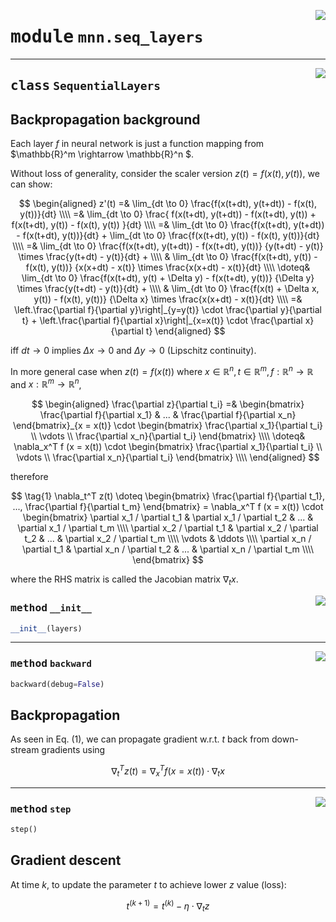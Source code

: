<!-- markdownlint-disable -->

<a href="../mnn/seq_layers.py#L0"><img align="right" style="float:right;" src="https://img.shields.io/badge/-source-cccccc?style=flat-square"></a>

# <kbd>module</kbd> `mnn.seq_layers`






---

<a href="../mnn/seq_layers.py#L5"><img align="right" style="float:right;" src="https://img.shields.io/badge/-source-cccccc?style=flat-square"></a>

## <kbd>class</kbd> `SequentialLayers`
## Backpropagation background 

Each layer $f$ in neural network is just a function mapping from $\mathbb{R}^m \rightarrow \mathbb{R}^n $. 

Without loss of generality, consider the scaler version $z(t) = f(x(t), y(t))$, we can show: 

$$ \begin{aligned}  z'(t) =& \lim_{dt \to 0} \frac{f(x(t+dt), y(t+dt)) - f(x(t), y(t))}{dt} \\\\  =& \lim_{dt \to 0} \frac{  f(x(t+dt), y(t+dt)) - f(x(t+dt), y(t))  + f(x(t+dt), y(t)) - f(x(t), y(t))  }{dt} \\\\  =& \lim_{dt \to 0} \frac{f(x(t+dt), y(t+dt)) - f(x(t+dt), y(t))}{dt}  + \lim_{dt \to 0} \frac{f(x(t+dt), y(t)) - f(x(t), y(t))}{dt} \\\\  =& \lim_{dt \to 0} \frac{f(x(t+dt), y(t+dt)) - f(x(t+dt), y(t))}  {y(t+dt) - y(t)} \times  \frac{y(t+dt) - y(t)}{dt} + \\\\  & \lim_{dt \to 0} \frac{f(x(t+dt), y(t)) - f(x(t), y(t))}  {x(x+dt) - x(t)} \times  \frac{x(x+dt) - x(t)}{dt} \\\\  \doteq& \lim_{dt \to 0} \frac{f(x(t+dt), y(t) + \Delta y) - f(x(t+dt), y(t))}  {\Delta y} \times  \frac{y(t+dt) - y(t)}{dt} + \\\\  & \lim_{dt \to 0} \frac{f(x(t) + \Delta x, y(t)) - f(x(t), y(t))}  {\Delta x} \times  \frac{x(x+dt) - x(t)}{dt} \\\\  =& \left.\frac{\partial f}{\partial y}\right|_{y=y(t)} \cdot \frac{\partial y}{\partial t}  + \left.\frac{\partial f}{\partial x}\right|_{x=x(t)} \cdot \frac{\partial x}{\partial t} \end{aligned} $$ 

iff $dt \rightarrow 0$ implies $\Delta x \rightarrow 0$ and $\Delta y \rightarrow 0$ (Lipschitz continuity). 

In more general case when $z(t) = f(x(t))$ where $x \in \mathbb{R}^n, t \in \mathbb{R}^m, f: \mathbb{R}^n \rightarrow \mathbb{R}$ and $x: \mathbb{R}^m \rightarrow \mathbb{R}^n$, 

$$ \begin{aligned} \frac{\partial z}{\partial t_i} =& \begin{bmatrix} \frac{\partial f}{\partial x_1} & ... & \frac{\partial f}{\partial x_n} \end{bmatrix}_{x = x(t)} \cdot \begin{bmatrix} \frac{\partial x_1}{\partial t_i} \\ \vdots \\ \frac{\partial x_n}{\partial t_i} \end{bmatrix} \\\\ \doteq& \nabla_x^T f (x = x(t)) \cdot \begin{bmatrix} \frac{\partial x_1}{\partial t_i} \\ \vdots \\ \frac{\partial x_n}{\partial t_i} \end{bmatrix} \\\\ \end{aligned} $$ 

therefore 

$$ \tag{1} \nabla_t^T z(t) \doteq \begin{bmatrix} \frac{\partial f}{\partial t_1}, ..., \frac{\partial f}{\partial t_m} \end{bmatrix} = \nabla_x^T f (x = x(t)) \cdot \begin{bmatrix}  \partial x_1 / \partial t_1 & \partial x_1 / \partial t_2 & ... & \partial x_1 / \partial t_m \\\\  \partial x_2 / \partial t_1 & \partial x_2 / \partial t_2 & ... & \partial x_2 / \partial t_m \\\\  \vdots & \ddots \\\\  \partial x_n / \partial t_1 & \partial x_n / \partial t_2 & ... & \partial x_n / \partial t_m \\\\ \end{bmatrix} $$ 

where the RHS matrix is called the Jacobian matrix $\nabla_t x$. 

<a href="../mnn/seq_layers.py#L64"><img align="right" style="float:right;" src="https://img.shields.io/badge/-source-cccccc?style=flat-square"></a>

### <kbd>method</kbd> `__init__`

```python
__init__(layers)
```








---

<a href="../mnn/seq_layers.py#L75"><img align="right" style="float:right;" src="https://img.shields.io/badge/-source-cccccc?style=flat-square"></a>

### <kbd>method</kbd> `backward`

```python
backward(debug=False)
```

## Backpropagation 

As seen in Eq. (1), we can propagate gradient w.r.t. $t$ back from down-stream gradients using 

$$  \nabla_t^T z(t) = \nabla_x^T f (x = x(t)) \cdot \nabla_t x $$ 

---

<a href="../mnn/seq_layers.py#L96"><img align="right" style="float:right;" src="https://img.shields.io/badge/-source-cccccc?style=flat-square"></a>

### <kbd>method</kbd> `step`

```python
step()
```

## Gradient descent 

At time $k$, to update the parameter $t$ to achieve lower $z$ value (loss): 

$$ t^{(k + 1)} = t^{(k)} - \eta \cdot \nabla_t z $$ 


